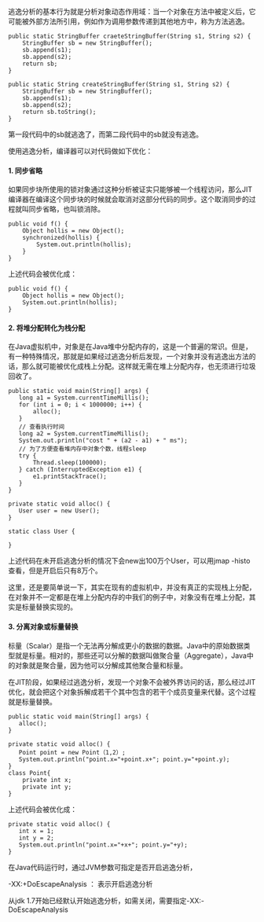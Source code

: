 逃逸分析的基本行为就是分析对象动态作用域：当一个对象在方法中被定义后，它可能被外部方法所引用，例如作为调用参数传递到其他地方中，称为方法逃逸。

```
public static StringBuffer craeteStringBuffer(String s1, String s2) {
    StringBuffer sb = new StringBuffer();
    sb.append(s1);
    sb.append(s2);
    return sb;
}

public static String createStringBuffer(String s1, String s2) {
    StringBuffer sb = new StringBuffer();
    sb.append(s1);
    sb.append(s2);
    return sb.toString();
}
```



第一段代码中的sb就逃逸了，而第二段代码中的sb就没有逃逸。



使用逃逸分析，编译器可以对代码做如下优化：

#### 1. 同步省略

如果同步块所使用的锁对象通过这种分析被证实只能够被一个线程访问，那么JIT编译器在编译这个同步块的时候就会取消对这部分代码的同步。这个取消同步的过程就叫同步省略，也叫锁消除。

```
public void f() {
    Object hollis = new Object();
    synchronized(hollis) {
        System.out.println(hollis);
    }
}
```



上述代码会被优化成：

```
public void f() {
    Object hollis = new Object();
    System.out.println(hollis);
}
```



#### 2. 将堆分配转化为栈分配

在Java虚拟机中，对象是在Java堆中分配内存的，这是一个普遍的常识。但是，有一种特殊情况，那就是如果经过逃逸分析后发现，一个对象并没有逃逸出方法的话，那么就可能被优化成栈上分配。这样就无需在堆上分配内存，也无须进行垃圾回收了。

```
public static void main(String[] args) {
   long a1 = System.currentTimeMillis();
   for (int i = 0; i < 1000000; i++) {
       alloc();
   }
   // 查看执行时间
   long a2 = System.currentTimeMillis();
   System.out.println("cost " + (a2 - a1) + " ms");
   // 为了方便查看堆内存中对象个数，线程sleep
   try {
       Thread.sleep(100000);
   } catch (InterruptedException e1) {
       e1.printStackTrace();
   }
}

private static void alloc() {
   User user = new User();
}

static class User {

}
```



上述代码在未开启逃逸分析的情况下会new出100万个User，可以用jmap -histo查看，但是开启后只有8万个。

这里，还是要简单说一下，其实在现有的虚拟机中，并没有真正的实现栈上分配，在对象并不一定都是在堆上分配内存的中我们的例子中，对象没有在堆上分配，其实是标量替换实现的。



#### 3. 分离对象或标量替换

标量（Scalar）是指一个无法再分解成更小的数据的数据。Java中的原始数据类型就是标量。相对的，那些还可以分解的数据叫做聚合量（Aggregate），Java中的对象就是聚合量，因为他可以分解成其他聚合量和标量。

在JIT阶段，如果经过逃逸分析，发现一个对象不会被外界访问的话，那么经过JIT优化，就会把这个对象拆解成若干个其中包含的若干个成员变量来代替。这个过程就是标量替换。

```
public static void main(String[] args) {
   alloc();
}

private static void alloc() {
   Point point = new Point（1,2）;
   System.out.println("point.x="+point.x+"; point.y="+point.y);
}
class Point{
    private int x;
    private int y;
}
```



上述代码会被优化成：

```
private static void alloc() {
   int x = 1;
   int y = 2;
   System.out.println("point.x="+x+"; point.y="+y);
}
```



在Java代码运行时，通过JVM参数可指定是否开启逃逸分析，

-XX:+DoEscapeAnalysis ： 表示开启逃逸分析

从jdk 1.7开始已经默认开始逃逸分析，如需关闭，需要指定-XX:-DoEscapeAnalysis